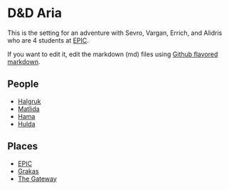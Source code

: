 # D&D Aria

This is the setting for an adventure with Sevro, Vargan, Errich, and Alidris 
who are 4 students at [EPIC](places/EPIC.html).

If you want to edit it, edit the markdown (md) files using 
[Github flavored markdown](https://github.github.com/gfm/).

## People

- [Halgruk](people/halgruk.html)
- [Matlida](people/matilda.html)
- [Hama](people/hama.html)
- [Hulda](people/hulda.html)

## Places

- [EPIC](places/EPIC.html)
- [Grakas](places/grakas.html)
- [The Gateway](places/gateway.html)
